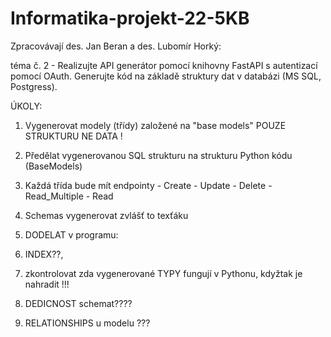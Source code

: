 # Informatika-projekt-22-5KB

Zpracovávají des. Jan Beran a des. Lubomír Horký:

téma č. 2 - Realizujte API generátor pomocí knihovny FastAPI s autentizací pomocí OAuth. Generujte kód na základě struktury dat v databázi (MS SQL, Postgress).


ÚKOLY:
1) Vygenerovat modely (třídy) založené na "base models" POUZE STRUKTURU NE DATA !
2) Předělat vygenerovanou SQL strukturu na strukturu Python kódu (BaseModels)
3) Každá třída bude mít endpointy - Create
                                  - Update
                                  - Delete
                                  - Read_Multiple
                                  - Read

4) Schemas vygenerovat zvlášť to texťáku
                                 
5) DODELAT v programu:
6) INDEX??,
7) zkontrolovat zda vygenerované TYPY fungují v Pythonu, kdyžtak je nahradit !!!
8) DEDICNOST schemat????
9) RELATIONSHIPS u modelu ???
